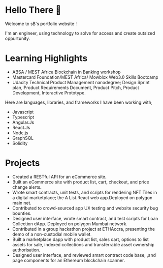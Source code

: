 
# Hello There 👋
Welcome to sB's portfolio website !

I'm an engineer, using technology to solve for access and create outsized oppurtunity.


# Learning Highlights
  - ABSA / MEST Africa Blockchain in Banking workshop 
  - Mastercard Foundation/MEST Africa/ Mowblox Web3.0 Skills Bootcamp
  - Udacity Technical Product Management nanodegree; Design Sprint plan, Product Requirements Document, Product Pitch, Product Development, Interactive Prototype.


Here are languages, libraries, and frameworks I have been working with;

 -  Javascript
 -  Typescript
 -  Angular.Js
 -  React.Js
 -  Node.js
 -  GraphSQL
 -  Solidity
 
   
# Projects
- Created a RESTful API for an eCommerce site.
- Built an eCommerce site with product list, cart, checkout, and price change alerts.
- Wrote smart contracts, unit tests, and scripts for rendering NFT Tiles in a digital marketplace; the A List.React web app.Deployed on polygon main net.
- Contributed to crowd-sourced app UX testing and website security bug bounties.
- Designed user interface, wrote smart contract, and test scripts for Loan Collection dApp. Deployed on polygon Mumbai network.
- Contributed in a group hackathon project at ETHAccra, presenting the demo of a non-custodial mobile wallet.
- Built a marketplace dapp with product list, sales cart, options to list assets for sale, indexed collections and transferrable asset ownership authorisation.
- Designed user interface, and reviewed smart contract code base, ,and page components for an  Ethereum blockchain scanner.




